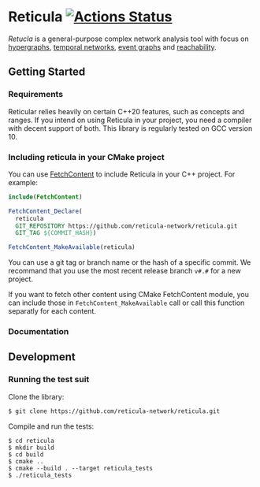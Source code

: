 # Reticula [![Actions Status][action-image]][action-link]
*Retucla* is a general-purpose complex network analysis tool with focus on
[hypergraphs][hyper], [temporal networks][temp], [event graphs][event] and
[reachability][out-component].

[action-image]: https://github.com/reticula-network/reticula/workflows/Tests/badge.svg
[action-link]: https://github.com/reticula-network/reticula/actions
[hyper]: https://arxiv.org/abs/2006.01764
[temp]: https://arxiv.org/abs/1108.1780
[event]: https://arxiv.org/abs/1709.05647
[out-component]: https://arxiv.org/abs/1908.11831


## Getting Started
### Requirements

Reticular relies heavily on certain C++20 features, such as concepts and ranges.
If you intend on using Reticula in your project, you need a compiler with decent
support of both. This library is regularly tested on GCC version 10.

### Including reticula in your CMake project

You can use [FetchContent][FetchContent] to include Reticula in your C++
project. For example:

```cmake
include(FetchContent)

FetchContent_Declare(
  reticula
  GIT_REPOSITORY https://github.com/reticula-network/reticula.git
  GIT_TAG ${COMMIT_HASH})

FetchContent_MakeAvailable(reticula)
```

You can use a git tag or branch name or the hash of a specific commit. We
recommand that you use the most recent release branch `v#.#` for a new project.

If you want to fetch other content using CMake FetchContent module, you can
include those in `FetchContent_MakeAvailable` call or call this function
separatly for each content.


[FetchContent]: https://cmake.org/cmake/help/latest/module/FetchContent.html

### Documentation


## Development
### Running the test suit

Clone the library:
```bash
$ git clone https://github.com/reticula-network/reticula.git
```

Compile and run the tests:
```
$ cd reticula
$ mkdir build
$ cd build
$ cmake ..
$ cmake --build . --target reticula_tests
$ ./reticula_tests
```

